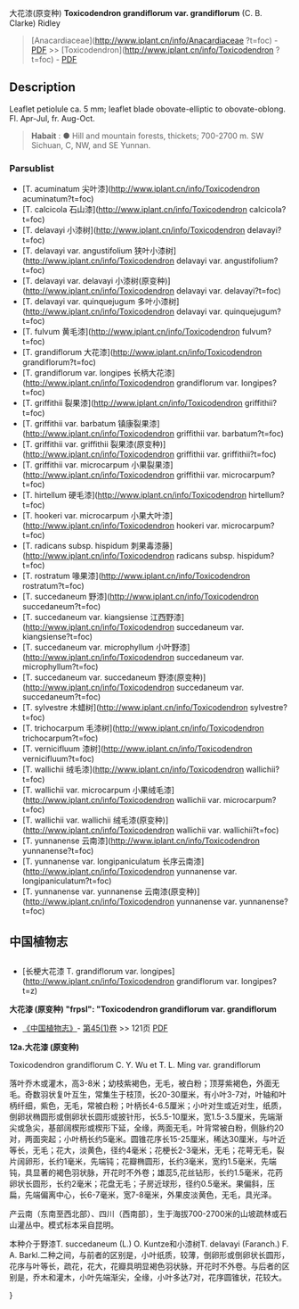 大花漆(原变种) **Toxicodendron grandiflorum var. grandiflorum** (C. B. Clarke) Ridley

> [Anacardiaceae](http://www.iplant.cn/info/Anacardiaceae ?t=foc) - [PDF](http://iplant.cn/foc/pdf/Anacardiaceae.pdf) >> [Toxicodendron](http://www.iplant.cn/info/Toxicodendron ?t=foc) - [PDF](http://www.iplant.cn/foc/pdf/Toxicodendron.pdf)

## Description

Leaflet petiolule ca. 5 mm; leaflet blade obovate-elliptic to obovate-oblong. Fl. Apr-Jul, fr. Aug-Oct.

> **Habait** : 
>● Hill and mountain forests, thickets; 700-2700 m. SW Sichuan, C, NW, and SE Yunnan.

### Parsublist

* [T.  acuminatum  尖叶漆](http://www.iplant.cn/info/Toxicodendron acuminatum?t=foc)
* [T.  calcicola  石山漆](http://www.iplant.cn/info/Toxicodendron calcicola?t=foc)
* [T.  delavayi  小漆树](http://www.iplant.cn/info/Toxicodendron delavayi?t=foc)
* [T.  delavayi var. angustifolium  狭叶小漆树](http://www.iplant.cn/info/Toxicodendron delavayi var. angustifolium?t=foc)
* [T.  delavayi var. delavayi  小漆树(原变种)](http://www.iplant.cn/info/Toxicodendron delavayi var. delavayi?t=foc)
* [T.  delavayi var. quinquejugum  多叶小漆树](http://www.iplant.cn/info/Toxicodendron delavayi var. quinquejugum?t=foc)
* [T.  fulvum  黄毛漆](http://www.iplant.cn/info/Toxicodendron fulvum?t=foc)
* [T.  grandiflorum  大花漆](http://www.iplant.cn/info/Toxicodendron grandiflorum?t=foc)
* [T.  grandiflorum var. longipes  长柄大花漆](http://www.iplant.cn/info/Toxicodendron grandiflorum var. longipes?t=foc)
* [T.  griffithii  裂果漆](http://www.iplant.cn/info/Toxicodendron griffithii?t=foc)
* [T.  griffithii var. barbatum  镇康裂果漆](http://www.iplant.cn/info/Toxicodendron griffithii var. barbatum?t=foc)
* [T.  griffithii var. griffithii  裂果漆(原变种)](http://www.iplant.cn/info/Toxicodendron griffithii var. griffithii?t=foc)
* [T.  griffithii var. microcarpum  小果裂果漆](http://www.iplant.cn/info/Toxicodendron griffithii var. microcarpum?t=foc)
* [T.  hirtellum  硬毛漆](http://www.iplant.cn/info/Toxicodendron hirtellum?t=foc)
* [T.  hookeri var. microcarpum  小果大叶漆](http://www.iplant.cn/info/Toxicodendron hookeri var. microcarpum?t=foc)
* [T.  radicans subsp. hispidum  刺果毒漆藤](http://www.iplant.cn/info/Toxicodendron radicans subsp. hispidum?t=foc)
* [T.  rostratum  喙果漆](http://www.iplant.cn/info/Toxicodendron rostratum?t=foc)
* [T.  succedaneum  野漆](http://www.iplant.cn/info/Toxicodendron succedaneum?t=foc)
* [T.  succedaneum var. kiangsiense  江西野漆](http://www.iplant.cn/info/Toxicodendron succedaneum var. kiangsiense?t=foc)
* [T.  succedaneum var. microphyllum  小叶野漆](http://www.iplant.cn/info/Toxicodendron succedaneum var. microphyllum?t=foc)
* [T.  succedaneum var. succedaneum  野漆(原变种)](http://www.iplant.cn/info/Toxicodendron succedaneum var. succedaneum?t=foc)
* [T.  sylvestre  木蜡树](http://www.iplant.cn/info/Toxicodendron sylvestre?t=foc)
* [T.  trichocarpum  毛漆树](http://www.iplant.cn/info/Toxicodendron trichocarpum?t=foc)
* [T.  vernicifluum  漆树](http://www.iplant.cn/info/Toxicodendron vernicifluum?t=foc)
* [T.  wallichii  绒毛漆](http://www.iplant.cn/info/Toxicodendron wallichii?t=foc)
* [T.  wallichii var. microcarpum  小果绒毛漆](http://www.iplant.cn/info/Toxicodendron wallichii var. microcarpum?t=foc)
* [T.  wallichii var. wallichii  绒毛漆(原变种)](http://www.iplant.cn/info/Toxicodendron wallichii var. wallichii?t=foc)
* [T.  yunnanense  云南漆](http://www.iplant.cn/info/Toxicodendron yunnanense?t=foc)
* [T.  yunnanense var. longipaniculatum  长序云南漆](http://www.iplant.cn/info/Toxicodendron yunnanense var. longipaniculatum?t=foc)
* [T.  yunnanense var. yunnanense  云南漆(原变种)](http://www.iplant.cn/info/Toxicodendron yunnanense var. yunnanense?t=foc)

## 中国植物志

## 
* [长梗大花漆  T.  grandiflorum var. longipes](http://www.iplant.cn/info/Toxicodendron grandiflorum var. longipes?t=z)

**大花漆 (原变种)
  "frpsl": "Toxicodendron grandiflorum var. grandiflorum**

* [《中国植物志》](http://www.iplant.cn/frps)- [第45(1)卷](http://www.iplant.cn/frps/vol/45(1)) >> 121页 [PDF](http://www.iplant.cn/frps/pdf/45(1)/121b.PDF)

**12a.大花漆 (原变种)**

Toxicodendron grandiflorum C. Y. Wu et T. L. Ming var. grandiflorum

落叶乔木或灌木，高3-8米；幼枝紫褐色，无毛，被白粉；顶芽紫褐色，外面无毛。奇数羽状复叶互生，常集生于枝顶，长20-30厘米，有小叶3-7对，叶轴和叶柄纤细，紫色，无毛，常被白粉；叶柄长4-6.5厘米；小叶对生或近对生，纸质，倒卵状椭圆形或倒卵状长圆形或披针形，长5.5-10厘米，宽1.5-3.5厘米，先端渐尖或急尖，基部阔楔形或楔形下延，全缘，两面无毛，叶背常被白粉，侧脉约20对，两面突起；小叶柄长约5毫米。圆锥花序长15-25厘米，稀达30厘米，与叶近等长，无毛；花大，淡黄色，径约4毫米；花梗长2-3毫米，无毛；花萼无毛，裂片阔卵形，长约1毫米，先端钝；花瓣椭圆形，长约3毫米，宽约1.5毫米，先端钝，具显著的褐色羽状脉，开花时不外卷；雄蕊5,花丝钻形，长约1.5毫米，花药卵状长圆形，长约2毫米；花盘无毛；子房近球形，径约0.5毫米。果偏斜，压扁，先端偏离中心，长6-7毫米，宽7-8毫米，外果皮淡黄色，无毛，具光泽。

产云南（东南至西北部）、四川（西南部〕，生于海拔700-2700米的山坡疏林或石山灌丛中。模式标本采自昆明。

本种介于野漆T. succedaneum (L.) O. Kuntze和小漆树T. delavayi (Faranch.) F. A. Barkl.二种之间，与前者的区别是，小叶纸质，较薄，倒卵形或倒卵状长圆形，花序与叶等长，疏花，花大，花瓣具明显褐色羽状脉，开花时不外卷。与后者的区别是，乔木和灌木，小叶先端渐尖，全缘，小叶多达7对，花序圆锥状，花较大。

}
